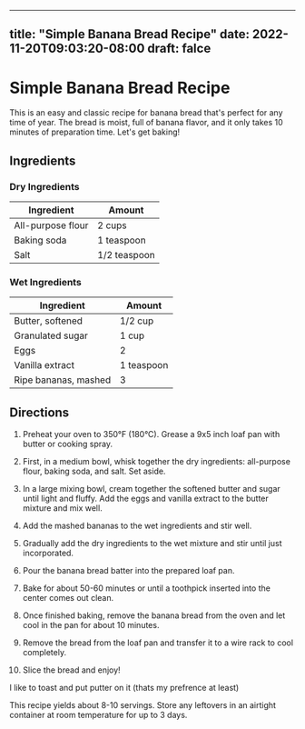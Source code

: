 
---
title: "Simple Banana Bread Recipe"
date: 2022-11-20T09:03:20-08:00
draft: falce
---








# Simple Banana Bread Recipe

This is an easy and classic recipe for banana bread that's perfect for any time of year. The bread is moist, full of banana flavor, and it only takes 10 minutes of preparation time. Let's get baking! 

## Ingredients

### Dry Ingredients

| Ingredient | Amount |
|------------|--------|
| All-purpose flour | 2 cups |
| Baking soda | 1 teaspoon |
| Salt | 1/2 teaspoon |

### Wet Ingredients

| Ingredient | Amount |
|------------|--------|
| Butter, softened | 1/2 cup |
| Granulated sugar | 1 cup |
| Eggs | 2 |
| Vanilla extract | 1 teaspoon | 
| Ripe bananas, mashed | 3 |

## Directions

1. Preheat your oven to 350°F (180°C). Grease a 9x5 inch loaf pan with butter or cooking spray.

2. First, in a medium bowl, whisk together the dry ingredients: all-purpose flour, baking soda, and salt. Set aside.

3. In a large mixing bowl, cream together the softened butter and sugar until light and fluffy. Add the eggs and vanilla extract to the butter mixture and mix well.

4. Add the mashed bananas to the wet ingredients and stir well.

5. Gradually add the dry ingredients to the wet mixture and stir until just incorporated.

6. Pour the banana bread batter into the prepared loaf pan.

7. Bake for about 50-60 minutes or until a toothpick inserted into the center comes out clean.

8. Once finished baking, remove the banana bread from the oven and let cool in the pan for about 10 minutes.

9. Remove the bread from the loaf pan and transfer it to a wire rack to cool completely.

10. Slice the bread and enjoy!

I like to toast and put putter on it (thats my prefrence at least)

This recipe yields about 8-10 servings. Store any leftovers in an airtight container at room temperature for up to 3 days.
